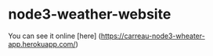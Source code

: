 # node3-weather-website

You can see it online [here] (https://carreau-node3-wheater-app.herokuapp.com/)
